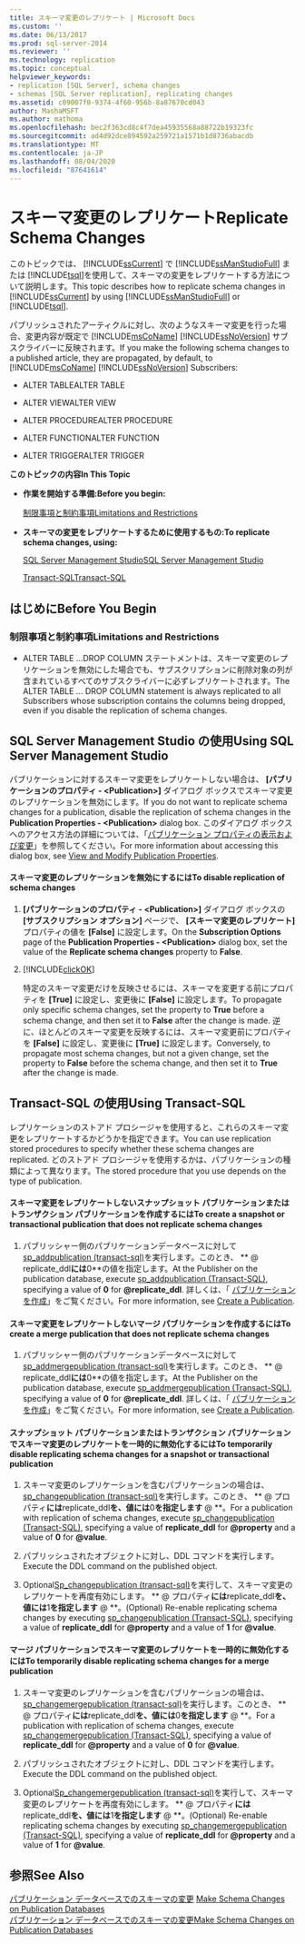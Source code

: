 ```yaml
---
title: スキーマ変更のレプリケート | Microsoft Docs
ms.custom: ''
ms.date: 06/13/2017
ms.prod: sql-server-2014
ms.reviewer: ''
ms.technology: replication
ms.topic: conceptual
helpviewer_keywords:
- replication [SQL Server], schema changes
- schemas [SQL Server replication], replicating changes
ms.assetid: c09007f0-9374-4f60-956b-8a87670cd043
author: MashaMSFT
ms.author: mathoma
ms.openlocfilehash: bec2f363cd8c4f7dea45935568a88722b19323fc
ms.sourcegitcommit: ad4d92dce894592a259721a1571b1d8736abacdb
ms.translationtype: MT
ms.contentlocale: ja-JP
ms.lasthandoff: 08/04/2020
ms.locfileid: "87641614"
---
```

# <a name="replicate-schema-changes"></a><span data-ttu-id="1b213-102">スキーマ変更のレプリケート</span><span class="sxs-lookup"><span data-stu-id="1b213-102">Replicate Schema Changes</span></span>
  <span data-ttu-id="1b213-103">このトピックでは、 [!INCLUDE[ssCurrent](../../../includes/sscurrent-md.md)] で [!INCLUDE[ssManStudioFull](../../../includes/ssmanstudiofull-md.md)] または [!INCLUDE[tsql](../../../includes/tsql-md.md)]を使用して、スキーマの変更をレプリケートする方法について説明します。</span><span class="sxs-lookup"><span data-stu-id="1b213-103">This topic describes how to replicate schema changes in [!INCLUDE[ssCurrent](../../../includes/sscurrent-md.md)] by using [!INCLUDE[ssManStudioFull](../../../includes/ssmanstudiofull-md.md)] or [!INCLUDE[tsql](../../../includes/tsql-md.md)].</span></span>  
  
 <span data-ttu-id="1b213-104">パブリッシュされたアーティクルに対し、次のようなスキーマ変更を行った場合、変更内容が既定で [!INCLUDE[msCoName](../../../includes/msconame-md.md)] [!INCLUDE[ssNoVersion](../../../includes/ssnoversion-md.md)] サブスクライバーに反映されます。</span><span class="sxs-lookup"><span data-stu-id="1b213-104">If you make the following schema changes to a published article, they are propagated, by default, to [!INCLUDE[msCoName](../../../includes/msconame-md.md)] [!INCLUDE[ssNoVersion](../../../includes/ssnoversion-md.md)] Subscribers:</span></span>  
  
-   <span data-ttu-id="1b213-105">ALTER TABLE</span><span class="sxs-lookup"><span data-stu-id="1b213-105">ALTER TABLE</span></span>  
  
-   <span data-ttu-id="1b213-106">ALTER VIEW</span><span class="sxs-lookup"><span data-stu-id="1b213-106">ALTER VIEW</span></span>  
  
-   <span data-ttu-id="1b213-107">ALTER PROCEDURE</span><span class="sxs-lookup"><span data-stu-id="1b213-107">ALTER PROCEDURE</span></span>  
  
-   <span data-ttu-id="1b213-108">ALTER FUNCTION</span><span class="sxs-lookup"><span data-stu-id="1b213-108">ALTER FUNCTION</span></span>  
  
-   <span data-ttu-id="1b213-109">ALTER TRIGGER</span><span class="sxs-lookup"><span data-stu-id="1b213-109">ALTER TRIGGER</span></span>  
  
 <span data-ttu-id="1b213-110">**このトピックの内容**</span><span class="sxs-lookup"><span data-stu-id="1b213-110">**In This Topic**</span></span>  
  
-   <span data-ttu-id="1b213-111">**作業を開始する準備:**</span><span class="sxs-lookup"><span data-stu-id="1b213-111">**Before you begin:**</span></span>  
  
     [<span data-ttu-id="1b213-112">制限事項と制約事項</span><span class="sxs-lookup"><span data-stu-id="1b213-112">Limitations and Restrictions</span></span>](#Restrictions)  
  
-   <span data-ttu-id="1b213-113">**スキーマの変更をレプリケートするために使用するもの:**</span><span class="sxs-lookup"><span data-stu-id="1b213-113">**To replicate schema changes, using:**</span></span>  
  
     [<span data-ttu-id="1b213-114">SQL Server Management Studio</span><span class="sxs-lookup"><span data-stu-id="1b213-114">SQL Server Management Studio</span></span>](#SSMSProcedure)  
  
     [<span data-ttu-id="1b213-115">Transact-SQL</span><span class="sxs-lookup"><span data-stu-id="1b213-115">Transact-SQL</span></span>](#TsqlProcedure)  
  
##  <a name="before-you-begin"></a><a name="BeforeYouBegin"></a> <span data-ttu-id="1b213-116">はじめに</span><span class="sxs-lookup"><span data-stu-id="1b213-116">Before You Begin</span></span>  
  
###  <a name="limitations-and-restrictions"></a><a name="Restrictions"></a> <span data-ttu-id="1b213-117">制限事項と制約事項</span><span class="sxs-lookup"><span data-stu-id="1b213-117">Limitations and Restrictions</span></span>  
  
-   <span data-ttu-id="1b213-118">ALTER TABLE ...DROP COLUMN ステートメントは、スキーマ変更のレプリケーションを無効にした場合でも、サブスクリプションに削除対象の列が含まれているすべてのサブスクライバーに必ずレプリケートされます。</span><span class="sxs-lookup"><span data-stu-id="1b213-118">The ALTER TABLE ... DROP COLUMN statement is always replicated to all Subscribers whose subscription contains the columns being dropped, even if you disable the replication of schema changes.</span></span>  
  
##  <a name="using-sql-server-management-studio"></a><a name="SSMSProcedure"></a> <span data-ttu-id="1b213-119">SQL Server Management Studio の使用</span><span class="sxs-lookup"><span data-stu-id="1b213-119">Using SQL Server Management Studio</span></span>  
 <span data-ttu-id="1b213-120">パブリケーションに対するスキーマ変更をレプリケートしない場合は、 **[パブリケーションのプロパティ - \<Publication>]** ダイアログ ボックスでスキーマ変更のレプリケーションを無効にします。</span><span class="sxs-lookup"><span data-stu-id="1b213-120">If you do not want to replicate schema changes for a publication, disable the replication of schema changes in the **Publication Properties - \<Publication>** dialog box.</span></span> <span data-ttu-id="1b213-121">このダイアログ ボックスへのアクセス方法の詳細については、「[パブリケーション プロパティの表示および変更](view-and-modify-publication-properties.md)」を参照してください。</span><span class="sxs-lookup"><span data-stu-id="1b213-121">For more information about accessing this dialog box, see [View and Modify Publication Properties](view-and-modify-publication-properties.md).</span></span>  
  
#### <a name="to-disable-replication-of-schema-changes"></a><span data-ttu-id="1b213-122">スキーマ変更のレプリケーションを無効にするには</span><span class="sxs-lookup"><span data-stu-id="1b213-122">To disable replication of schema changes</span></span>  
  
1.  <span data-ttu-id="1b213-123">**[パブリケーションのプロパティ - \<Publication>]** ダイアログ ボックスの **[サブスクリプション オプション]** ページで、 **[スキーマ変更のレプリケート]** プロパティの値を **[False]** に設定します。</span><span class="sxs-lookup"><span data-stu-id="1b213-123">On the **Subscription Options** page of the **Publication Properties - \<Publication>** dialog box, set the value of the **Replicate schema changes** property to **False**.</span></span>  
  
2.  [!INCLUDE[clickOK](../../../includes/clickok-md.md)]  
  
     <span data-ttu-id="1b213-124">特定のスキーマ変更だけを反映させるには、スキーマを変更する前にプロパティを **[True]** に設定し、変更後に **[False]** に設定します。</span><span class="sxs-lookup"><span data-stu-id="1b213-124">To propagate only specific schema changes, set the property to **True** before a schema change, and then set it to **False** after the change is made.</span></span> <span data-ttu-id="1b213-125">逆に、ほとんどのスキーマ変更を反映するには、スキーマ変更前にプロパティを **[False]** に設定し、変更後に **[True]** に設定します。</span><span class="sxs-lookup"><span data-stu-id="1b213-125">Conversely, to propagate most schema changes, but not a given change, set the property to **False** before the schema change, and then set it to **True** after the change is made.</span></span>  
  
##  <a name="using-transact-sql"></a><a name="TsqlProcedure"></a> <span data-ttu-id="1b213-126">Transact-SQL の使用</span><span class="sxs-lookup"><span data-stu-id="1b213-126">Using Transact-SQL</span></span>  
 <span data-ttu-id="1b213-127">レプリケーションのストアド プロシージャを使用すると、これらのスキーマ変更をレプリケートするかどうかを指定できます。</span><span class="sxs-lookup"><span data-stu-id="1b213-127">You can use replication stored procedures to specify whether these schema changes are replicated.</span></span> <span data-ttu-id="1b213-128">どのストアド プロシージャを使用するかは、パブリケーションの種類によって異なります。</span><span class="sxs-lookup"><span data-stu-id="1b213-128">The stored procedure that you use depends on the type of publication.</span></span>  
  
#### <a name="to-create-a-snapshot-or-transactional-publication-that-does-not-replicate-schema-changes"></a><span data-ttu-id="1b213-129">スキーマ変更をレプリケートしないスナップショット パブリケーションまたはトランザクション パブリケーションを作成するには</span><span class="sxs-lookup"><span data-stu-id="1b213-129">To create a snapshot or transactional publication that does not replicate schema changes</span></span>  
  
1.  <span data-ttu-id="1b213-130">パブリッシャー側のパブリケーションデータベースに対して[sp_addpublication &#40;transact-sql&#41;](/sql/relational-databases/system-stored-procedures/sp-addpublication-transact-sql)を実行します。このとき、 \*\* \@ replicate_ddl**には**0\*\*の値を指定します。</span><span class="sxs-lookup"><span data-stu-id="1b213-130">At the Publisher on the publication database, execute [sp_addpublication &#40;Transact-SQL&#41;](/sql/relational-databases/system-stored-procedures/sp-addpublication-transact-sql), specifying a value of **0** for **\@replicate_ddl**.</span></span> <span data-ttu-id="1b213-131">詳しくは、「 [パブリケーションを作成](create-a-publication.md)」をご覧ください。</span><span class="sxs-lookup"><span data-stu-id="1b213-131">For more information, see [Create a Publication](create-a-publication.md).</span></span>  
  
#### <a name="to-create-a-merge-publication-that-does-not-replicate-schema-changes"></a><span data-ttu-id="1b213-132">スキーマ変更をレプリケートしないマージ パブリケーションを作成するには</span><span class="sxs-lookup"><span data-stu-id="1b213-132">To create a merge publication that does not replicate schema changes</span></span>  
  
1.  <span data-ttu-id="1b213-133">パブリッシャー側のパブリケーションデータベースに対して[sp_addmergepublication &#40;transact-sql&#41;](/sql/relational-databases/system-stored-procedures/sp-addmergepublication-transact-sql)を実行します。このとき、 \*\* \@ replicate_ddl**には**0\*\*の値を指定します。</span><span class="sxs-lookup"><span data-stu-id="1b213-133">At the Publisher on the publication database, execute [sp_addmergepublication &#40;Transact-SQL&#41;](/sql/relational-databases/system-stored-procedures/sp-addmergepublication-transact-sql), specifying a value of **0** for **\@replicate_ddl**.</span></span> <span data-ttu-id="1b213-134">詳しくは、「 [パブリケーションを作成](create-a-publication.md)」をご覧ください。</span><span class="sxs-lookup"><span data-stu-id="1b213-134">For more information, see [Create a Publication](create-a-publication.md).</span></span>  
  
#### <a name="to-temporarily-disable-replicating-schema-changes-for-a-snapshot-or-transactional-publication"></a><span data-ttu-id="1b213-135">スナップショット パブリケーションまたはトランザクション パブリケーションでスキーマ変更のレプリケートを一時的に無効化するには</span><span class="sxs-lookup"><span data-stu-id="1b213-135">To temporarily disable replicating schema changes for a snapshot or transactional publication</span></span>  
  
1.  <span data-ttu-id="1b213-136">スキーマ変更のレプリケーションを含むパブリケーションの場合は、 [sp_changepublication &#40;transact-sql&#41;](/sql/relational-databases/system-stored-procedures/sp-changepublication-transact-sql)を実行します。このとき、 \*\* \@ プロパティ**には**replicate_ddl**を、値には**0**を指定します** \@ \*\*。</span><span class="sxs-lookup"><span data-stu-id="1b213-136">For a publication with replication of schema changes, execute [sp_changepublication &#40;Transact-SQL&#41;](/sql/relational-databases/system-stored-procedures/sp-changepublication-transact-sql), specifying a value of **replicate_ddl** for **\@property** and a value of **0** for **\@value**.</span></span>  
  
2.  <span data-ttu-id="1b213-137">パブリッシュされたオブジェクトに対し、DDL コマンドを実行します。</span><span class="sxs-lookup"><span data-stu-id="1b213-137">Execute the DDL command on the published object.</span></span>  
  
3.  <span data-ttu-id="1b213-138">Optional[Sp_changepublication &#40;transact-sql&#41;](/sql/relational-databases/system-stored-procedures/sp-changepublication-transact-sql)を実行して、スキーマ変更のレプリケートを再度有効にします。 \*\* \@ プロパティ**には**replicate_ddl**を、値には**1**を指定します** \@ \*\*。</span><span class="sxs-lookup"><span data-stu-id="1b213-138">(Optional) Re-enable replicating schema changes by executing [sp_changepublication &#40;Transact-SQL&#41;](/sql/relational-databases/system-stored-procedures/sp-changepublication-transact-sql), specifying a value of **replicate_ddl** for **\@property** and a value of **1** for **\@value**.</span></span>  
  
#### <a name="to-temporarily-disable-replicating-schema-changes-for-a-merge-publication"></a><span data-ttu-id="1b213-139">マージ パブリケーションでスキーマ変更のレプリケートを一時的に無効化するには</span><span class="sxs-lookup"><span data-stu-id="1b213-139">To temporarily disable replicating schema changes for a merge publication</span></span>  
  
1.  <span data-ttu-id="1b213-140">スキーマ変更のレプリケーションを含むパブリケーションの場合は、 [sp_changemergepublication &#40;transact-sql&#41;](/sql/relational-databases/system-stored-procedures/sp-changemergepublication-transact-sql)を実行します。このとき、 \*\* \@ プロパティ**には**replicate_ddl**を、値には**0**を指定します** \@ \*\*。</span><span class="sxs-lookup"><span data-stu-id="1b213-140">For a publication with replication of schema changes, execute [sp_changemergepublication &#40;Transact-SQL&#41;](/sql/relational-databases/system-stored-procedures/sp-changemergepublication-transact-sql), specifying a value of **replicate_ddl** for **\@property** and a value of **0** for **\@value**.</span></span>  
  
2.  <span data-ttu-id="1b213-141">パブリッシュされたオブジェクトに対し、DDL コマンドを実行します。</span><span class="sxs-lookup"><span data-stu-id="1b213-141">Execute the DDL command on the published object.</span></span>  
  
3.  <span data-ttu-id="1b213-142">Optional[Sp_changemergepublication &#40;transact-sql&#41;](/sql/relational-databases/system-stored-procedures/sp-changemergepublication-transact-sql)を実行して、スキーマ変更のレプリケートを再度有効にします。 \*\* \@ プロパティ**には**replicate_ddl**を、値には**1**を指定します** \@ \*\*。</span><span class="sxs-lookup"><span data-stu-id="1b213-142">(Optional) Re-enable replicating schema changes by executing [sp_changemergepublication &#40;Transact-SQL&#41;](/sql/relational-databases/system-stored-procedures/sp-changemergepublication-transact-sql), specifying a value of **replicate_ddl** for **\@property** and a value of **1** for **\@value**.</span></span>  
  
## <a name="see-also"></a><span data-ttu-id="1b213-143">参照</span><span class="sxs-lookup"><span data-stu-id="1b213-143">See Also</span></span>  
 <span data-ttu-id="1b213-144">[パブリケーション データベースでのスキーマの変更](make-schema-changes-on-publication-databases.md) </span><span class="sxs-lookup"><span data-stu-id="1b213-144">[Make Schema Changes on Publication Databases](make-schema-changes-on-publication-databases.md) </span></span>  
 [<span data-ttu-id="1b213-145">パブリケーション データベースでのスキーマの変更</span><span class="sxs-lookup"><span data-stu-id="1b213-145">Make Schema Changes on Publication Databases</span></span>](make-schema-changes-on-publication-databases.md)  
  
  
